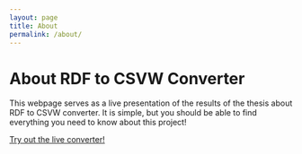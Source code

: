 ```yaml
---
layout: page
title: About
permalink: /about/
---
```


# About RDF to CSVW Converter 

This webpage serves as a live presentation of the results of the thesis about RDF to CSVW converter. It is simple, but you should be able to find everything you need to know about this project!

[Try out the live converter!]({{site.baseurl}}/converter)


[jekyll-organization]: https://github.com/jekyll
